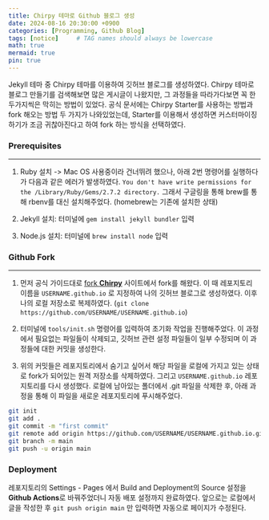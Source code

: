 ```yaml
---
title: Chirpy 테마로 Github 블로그 생성
date: 2024-08-16 20:30:00 +0900
categories: [Programming, Github Blog]
tags: [notice]     # TAG names should always be lowercase
math: true
mermaid: true
pin: true
---
```


Jekyll 테마 중 Chirpy 테마를 이용하여 깃허브 블로그를 생성하였다. Chirpy 테마로 블로그 만들기를 검색해보면 많은 게시글이 나왔지만, 그 과정들을 따라가다보면 꼭 한 두가지씩은 막히는 방법이 있었다. 공식 문서에는 Chirpy Starter를 사용하는 방법과 fork 해오는 방법 두 가지가 나와있었는데, Starter를 이용해서 생성하면 커스터마이징 하기가 조금 귀찮아진다고 하여 fork 하는 방식을 선택하였다.

### Prerequisites

---

1. Ruby 설치 -> Mac OS 사용중이라 건너뛰려 했으나, 아래 2번 명령어를 실행하다가 다음과 같은 에러가 발생하였다. `You don't have write permissions for the /Library/Ruby/Gems/2.7.2 directory.` 그래서 구글링을 통해 brew를 통해 rbenv를 대신 설치해주었다. (homebrew는 기존에 설치한 상태)

2. Jekyll 설치: 터미널에 `gem install jekyll bundler` 입력

3. Node.js 설치: 터미널에 `brew install node` 입력

### Github Fork

---

1. 먼저 공식 가이드대로 [fork **Chirpy**](https://github.com/cotes2020/jekyll-theme-chirpy/fork) 사이트에서 fork를 해왔다. 이 때 레포지토리 이름을 `USERNAME.github.io` 로 지정하여 나의 깃허브 블로그로 생성하였다. 이후 나의 로컬 저장소로 복제하였다. (`git clone https://github.com/USERNAME/USERNAME.github.io`)

2. 터미널에 `tools/init.sh` 명령어를 입력하여 초기화 작업을 진행해주었다. 이 과정에서 필요없는 파일들이 삭제되고, 깃허브 관련 설정 파일들이 일부 수정되며 이 과정들에 대한 커밋을 생성한다.

3. 위의 커밋들은 레포지토리에서 숨기고 싶어서 해당 파일을 로컬에 가지고 있는 상태로 fork가 되어있는 원격 저장소를 삭제하였다. 그리고 `USERNAME.github.io` 레포지토리를 다시 생성했다. 로컬에 남아있는 폴더에서 .git 파일을 삭제한 후, 아래 과정을 통해 이 파일을 새로운 레포지토리에 푸시해주었다.
```bash
git init
git add .
git commit -m "first commit"
git remote add origin https://github.com/USERNAME/USERNAME.github.io.git
git branch -m main
git push -u origin main
```

### Deployment

레포지토리의 Settings - Pages 에서 Build and Deployment의 Source 설정을 **Github Actions**로 바꿔주었더니 자동 배포 설정까지 완료하였다. 앞으로는 로컬에서 글을 작성한 후 `git push origin main` 만 입력하면 자동으로 페이지가 수정된다.